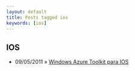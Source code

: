 ```yaml
---
layout: default
title: Posts tagged ios
keywords: [ios]
---
```

<h2 class="category">IOS</h2>
<ul class="posts">
<li>
<p>
<span class="date">09/05/2011</span> &raquo; 
<a href="/blog/windows-azure-toolkit-para-ios">Windows Azure Toolkit para IOS</a>
</p>
</li> 
</ul>
